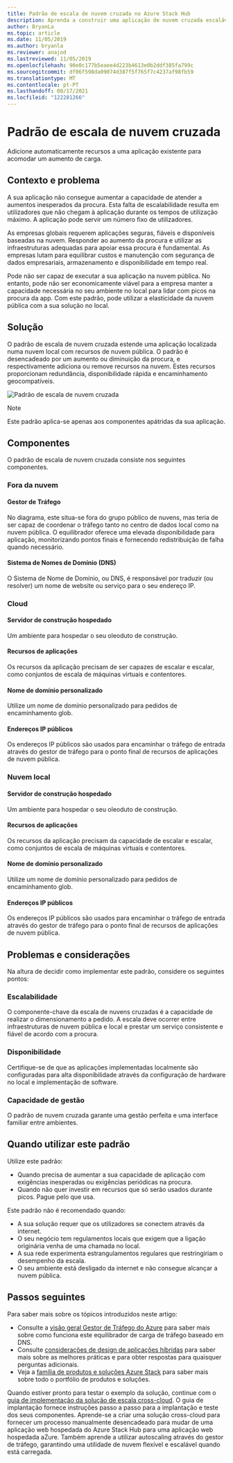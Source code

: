 ```yaml
---
title: Padrão de escala de nuvem cruzada no Azure Stack Hub
description: Aprenda a construir uma aplicação de nuvem cruzada escalável no Azure e no Azure Stack Hub.
author: BryanLa
ms.topic: article
ms.date: 11/05/2019
ms.author: bryanla
ms.reviewer: anajod
ms.lastreviewed: 11/05/2019
ms.openlocfilehash: 90e0c177b5eaee4d223b4613e0b2ddf385fa799c
ms.sourcegitcommit: df06f598da09074d387f5f765f7c4237af98fb59
ms.translationtype: MT
ms.contentlocale: pt-PT
ms.lasthandoff: 08/17/2021
ms.locfileid: "122281266"
---
```

# <a name="cross-cloud-scaling-pattern"></a>Padrão de escala de nuvem cruzada

Adicione automaticamente recursos a uma aplicação existente para acomodar um aumento de carga.

## <a name="context-and-problem"></a>Contexto e problema

A sua aplicação não consegue aumentar a capacidade de atender a aumentos inesperados da procura. Esta falta de escalabilidade resulta em utilizadores que não chegam à aplicação durante os tempos de utilização máximo. A aplicação pode servir um número fixo de utilizadores.

As empresas globais requerem aplicações seguras, fiáveis e disponíveis baseadas na nuvem. Responder ao aumento da procura e utilizar as infraestruturas adequadas para apoiar essa procura é fundamental. As empresas lutam para equilibrar custos e manutenção com segurança de dados empresariais, armazenamento e disponibilidade em tempo real.

Pode não ser capaz de executar a sua aplicação na nuvem pública. No entanto, pode não ser economicamente viável para a empresa manter a capacidade necessária no seu ambiente no local para lidar com picos na procura da app. Com este padrão, pode utilizar a elasticidade da nuvem pública com a sua solução no local.

## <a name="solution"></a>Solução

O padrão de escala de nuvem cruzada estende uma aplicação localizada numa nuvem local com recursos de nuvem pública. O padrão é desencadeado por um aumento ou diminuição da procura, e respectivamente adiciona ou remove recursos na nuvem. Estes recursos proporcionam redundância, disponibilidade rápida e encaminhamento geocompatíveis.

![Padrão de escala de nuvem cruzada](media/pattern-cross-cloud-scale/cross-cloud-scaling.png)

> [!NOTE]
> Este padrão aplica-se apenas aos componentes apátridas da sua aplicação.

## <a name="components"></a>Componentes

O padrão de escala de nuvem cruzada consiste nos seguintes componentes.

### <a name="outside-the-cloud"></a>Fora da nuvem

#### <a name="traffic-manager"></a>Gestor de Tráfego

No diagrama, este situa-se fora do grupo público de nuvens, mas teria de ser capaz de coordenar o tráfego tanto no centro de dados local como na nuvem pública. O equilibrador oferece uma elevada disponibilidade para aplicação, monitorizando pontos finais e fornecendo redistribuição de falha quando necessário.

#### <a name="domain-name-system-dns"></a>Sistema de Nomes de Domínio (DNS)

O Sistema de Nome de Domínio, ou DNS, é responsável por traduzir (ou resolver) um nome de website ou serviço para o seu endereço IP.

### <a name="cloud"></a>Cloud

#### <a name="hosted-build-server"></a>Servidor de construção hospedado

Um ambiente para hospedar o seu oleoduto de construção.

#### <a name="app-resources"></a>Recursos de aplicações

Os recursos da aplicação precisam de ser capazes de escalar e escalar, como conjuntos de escala de máquinas virtuais e contentores.

#### <a name="custom-domain-name"></a>Nome de domínio personalizado

Utilize um nome de domínio personalizado para pedidos de encaminhamento glob.

#### <a name="public-ip-addresses"></a>Endereços IP públicos

Os endereços IP públicos são usados para encaminhar o tráfego de entrada através do gestor de tráfego para o ponto final de recursos de aplicações de nuvem pública.  

### <a name="local-cloud"></a>Nuvem local

#### <a name="hosted-build-server"></a>Servidor de construção hospedado

Um ambiente para hospedar o seu oleoduto de construção.

#### <a name="app-resources"></a>Recursos de aplicações

Os recursos da aplicação precisam da capacidade de escalar e escalar, como conjuntos de escala de máquinas virtuais e contentores.

#### <a name="custom-domain-name"></a>Nome de domínio personalizado

Utilize um nome de domínio personalizado para pedidos de encaminhamento glob.

#### <a name="public-ip-addresses"></a>Endereços IP públicos

Os endereços IP públicos são usados para encaminhar o tráfego de entrada através do gestor de tráfego para o ponto final de recursos de aplicações de nuvem pública.

## <a name="issues-and-considerations"></a>Problemas e considerações

Na altura de decidir como implementar este padrão, considere os seguintes pontos:

### <a name="scalability"></a>Escalabilidade

O componente-chave da escala de nuvens cruzadas é a capacidade de realizar o dimensionamento a pedido. A escala deve ocorrer entre infraestruturas de nuvem pública e local e prestar um serviço consistente e fiável de acordo com a procura.

### <a name="availability"></a>Disponibilidade

Certifique-se de que as aplicações implementadas localmente são configuradas para alta disponibilidade através da configuração de hardware no local e implementação de software.

### <a name="manageability"></a>Capacidade de gestão

O padrão de nuvem cruzada garante uma gestão perfeita e uma interface familiar entre ambientes.

## <a name="when-to-use-this-pattern"></a>Quando utilizar este padrão

Utilize este padrão:

- Quando precisa de aumentar a sua capacidade de aplicação com exigências inesperadas ou exigências periódicas na procura.
- Quando não quer investir em recursos que só serão usados durante picos. Pague pelo que usa.

Este padrão não é recomendado quando:

- A sua solução requer que os utilizadores se conectem através da internet.
- O seu negócio tem regulamentos locais que exigem que a ligação originária venha de uma chamada no local.
- A sua rede experimenta estrangulamentos regulares que restringiriam o desempenho da escala.
- O seu ambiente está desligado da internet e não consegue alcançar a nuvem pública.

## <a name="next-steps"></a>Passos seguintes

Para saber mais sobre os tópicos introduzidos neste artigo:

- Consulte a [visão geral Gestor de Tráfego do Azure](/azure/traffic-manager/traffic-manager-overview) para saber mais sobre como funciona este equilibrador de carga de tráfego baseado em DNS.
- Consulte [considerações de design de aplicações híbridas](overview-app-design-considerations.md) para saber mais sobre as melhores práticas e para obter respostas para quaisquer perguntas adicionais.
- Veja a [família de produtos e soluções Azure Stack](/azure-stack) para saber mais sobre todo o portfólio de produtos e soluções.

Quando estiver pronto para testar o exemplo da solução, continue com o [guia de implementação da solução de escala cross-cloud](/azure/architecture/hybrid/deployments/solution-deployment-guide-cross-cloud-scaling). O guia de implantação fornece instruções passo a passo para a implantação e teste dos seus componentes. Aprende-se a criar uma solução cross-cloud para fornecer um processo manualmente desencadeado para mudar de uma aplicação web hospedada do Azure Stack Hub para uma aplicação web hospedada aZure. Também aprende a utilizar autoscaling através do gestor de tráfego, garantindo uma utilidade de nuvem flexível e escalável quando está carregada.